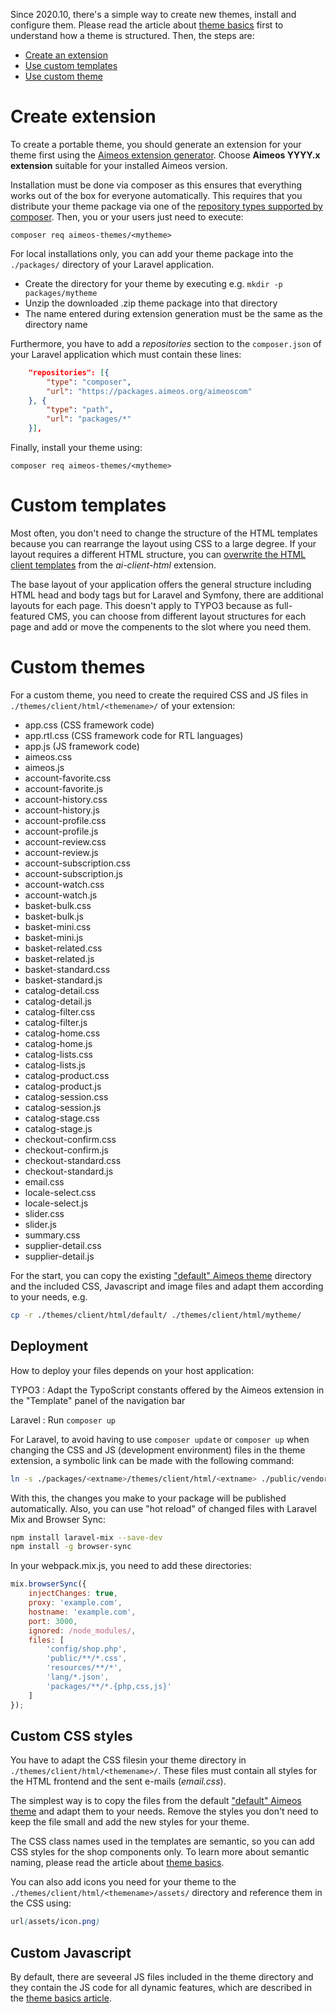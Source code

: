 Since 2020.10, there's a simple way to create new themes, install and configure them. Please read the article about [theme basics](theme-basics.md) first to understand how a theme is structured. Then, the steps are:

* [Create an extension](#create-theme-extension)
* [Use custom templates](#custom-templates)
* [Use custom theme](#custom-themes)

# Create extension

To create a portable theme, you should generate an extension for your theme first using the [Aimeos extension generator](https://aimeos.org/extensions). Choose **Aimeos YYYY.x extension** suitable for your installed Aimeos version.

Installation must be done via composer as this ensures that everything works out of the box for everyone automatically. This requires that you distribute your theme package via one of the [repository types supported by composer](https://getcomposer.org/doc/05-repositories.md). Then, you or your users just need to execute:

```
composer req aimeos-themes/<mytheme>
```

For local installations only, you can add your theme package into the `./packages/` directory of your Laravel application.

* Create the directory for your theme by executing e.g. `mkdir -p packages/mytheme`
* Unzip the downloaded .zip theme package into that directory
* The name entered during extension generation must be the same as the directory name

Furthermore, you have to add a *repositories* section to the `composer.json` of your Laravel application which must contain these lines:

```json
    "repositories": [{
        "type": "composer",
        "url": "https://packages.aimeos.org/aimeoscom"
    }, {
        "type": "path",
        "url": "packages/*"
    }],
```

Finally, install your theme using:

```
composer req aimeos-themes/<mytheme>
```

# Custom templates

Most often, you don't need to change the structure of the HTML templates because you can rearrange the layout using CSS to a large degree. If your layout requires a different HTML structure, you can [overwrite the HTML client templates](overwrite-templates.md) from the *ai-client-html* extension.

The base layout of your application offers the general structure including HTML head and body tags but for Laravel and Symfony, there are additional layouts for each page. This doesn't apply to TYPO3 because as full-featured CMS, you can choose from different layout structures for each page and add or move the compenents to the slot where you need them.

# Custom themes

For a custom theme, you need to create the required CSS and JS files in `./themes/client/html/<themename>/` of your extension:

* app.css (CSS framework code)
* app.rtl.css (CSS framework code for RTL languages)
* app.js (JS framework code)
* aimeos.css
* aimeos.js
* account-favorite.css
* account-favorite.js
* account-history.css
* account-history.js
* account-profile.css
* account-profile.js
* account-review.css
* account-review.js
* account-subscription.css
* account-subscription.js
* account-watch.css
* account-watch.js
* basket-bulk.css
* basket-bulk.js
* basket-mini.css
* basket-mini.js
* basket-related.css
* basket-related.js
* basket-standard.css
* basket-standard.js
* catalog-detail.css
* catalog-detail.js
* catalog-filter.css
* catalog-filter.js
* catalog-home.css
* catalog-home.js
* catalog-lists.css
* catalog-lists.js
* catalog-product.css
* catalog-product.js
* catalog-session.css
* catalog-session.js
* catalog-stage.css
* catalog-stage.js
* checkout-confirm.css
* checkout-confirm.js
* checkout-standard.css
* checkout-standard.js
* email.css
* locale-select.css
* locale-select.js
* slider.css
* slider.js
* summary.css
* supplier-detail.css
* supplier-detail.js

For the start, you can copy the existing ["default" Aimeos theme](https://github.com/aimeos/ai-client-html/tree/master/themes/client/html/default) directory and the included CSS, Javascript and image files and adapt them according to your needs, e.g.

```bash
cp -r ./themes/client/html/default/ ./themes/client/html/mytheme/
```

## Deployment

How to deploy your files depends on your host application:

TYPO3
: Adapt the TypoScript constants offered by the Aimeos extension in the "Template" panel of the navigation bar

Laravel
: Run `composer up`

For Laravel, to avoid having to use `composer update` or `composer up` when changing the CSS and JS (development environment) files in the theme extension, a symbolic link can be made with the following command:

```bash
ln -s ./packages/<extname>/themes/client/html/<extname> ./public/vendor/shop/themes/<extname>
```

With this, the changes you make to your package will be published automatically. Also, you can use "hot reload" of changed files with Laravel Mix and Browser Sync:

```bash
npm install laravel-mix --save-dev
npm install -g browser-sync
```

In your webpack.mix.js, you need to add these directories:

```javascript
mix.browserSync({
    injectChanges: true,
    proxy: 'example.com',
    hostname: 'example.com',
    port: 3000,
    ignored: /node_modules/,
    files: [
        'config/shop.php',
        'public/**/*.css',
        'resources/**/*',
        'lang/*.json',
        'packages/**/*.{php,css,js}'
    ]
});
```

## Custom CSS styles

You have to adapt the CSS filesin your theme directory in `./themes/client/html/<themename>/`. These files must contain all styles for the HTML frontend and the sent e-mails (*email.css*).

The simplest way is to copy the files from the default ["default" Aimeos theme](https://github.com/aimeos/ai-client-html/tree/master/themes/client/html/default) and adapt them to your needs. Remove the styles you don't need to keep the file small and add the new styles for your theme.

The CSS class names used in the templates are semantic, so you can add CSS styles for the shop components only. To learn more about semantic naming, please read the article about [theme basics](theme-basics.md#cascading-style-sheets).

You can also add icons you need for your theme to the `./themes/client/html/<themename>/assets/` directory and reference them in the CSS using:

```css
url(assets/icon.png)
```

## Custom Javascript

By default, there are seveeral JS files included in the theme directory and they contain the JS code for all dynamic features, which are described in the [theme basics article](theme-basics.md#javacript).
